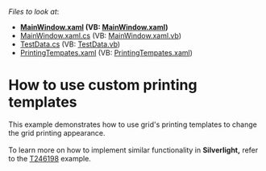 <!-- default file list -->
*Files to look at*:

* **[MainWindow.xaml](./CS/GridExample/MainWindow.xaml) (VB: [MainWindow.xaml](./VB/GridExample/MainWindow.xaml))**
* [MainWindow.xaml.cs](./CS/GridExample/MainWindow.xaml.cs) (VB: [MainWindow.xaml.vb](./VB/GridExample/MainWindow.xaml.vb))
* [TestData.cs](./CS/GridExample/Model/TestData.cs) (VB: [TestData.vb](./VB/GridExample/Model/TestData.vb))
* [PrintingTempates.xaml](./CS/GridExample/Themes/PrintingTempates.xaml) (VB: [PrintingTempates.xaml](./VB/GridExample/Themes/PrintingTempates.xaml))
<!-- default file list end -->
# How to use custom printing templates


<p>This example demonstrates how to use grid's printing templates to change the grid printing appearance.<br /><br />To learn more on how to implement similar functionality in <strong>Silverlight,</strong> refer to the <a href="https://www.devexpress.com/Support/Center/p/T246198">T246198</a> example.</p>

<br/>


